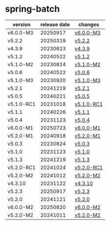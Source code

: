 # spring-batch	


|version|release date|changes|
|---|---|---|
|v6.0.0-M3|20250917|[v6.0.0-M3](./v6.0.0-M3-20250917.md)|
|v5.2.2|20250319|[v5.2.2](./v5.2.2-20250319.md)|
|v4.3.9|20230823|[v4.3.9](./v4.3.9-20230823.md)|
|v5.1.2|20240522|[v5.1.2](./v5.1.2-20240522.md)|
|v5.1.0-M2|20230824|[v5.1.0-M2](./v5.1.0-M2-20230824.md)|
|v5.0.6|20240522|[v5.0.6](./v5.0.6-20240522.md)|
|v5.1.0-M3|20230920|[v5.1.0-M3](./v5.1.0-M3-20230920.md)|
|v5.2.1|20241219|[v5.2.1](./v5.2.1-20241219.md)|
|v5.0.5|20240221|[v5.0.5](./v5.0.5-20240221.md)|
|v5.1.0-RC1|20231018|[v5.1.0-RC1](./v5.1.0-RC1-20231018.md)|
|v5.1.1|20240226|[v5.1.1](./v5.1.1-20240226.md)|
|v5.0.4|20231123|[v5.0.4](./v5.0.4-20231123.md)|
|v6.0.0-M1|20250723|[v6.0.0-M1](./v6.0.0-M1-20250723.md)|
|v5.2.0-M1|20240918|[v5.2.0-M1](./v5.2.0-M1-20240918.md)|
|v5.0.3|20230824|[v5.0.3](./v5.0.3-20230824.md)|
|v5.1.0|20231123|[v5.1.0](./v5.1.0-20231123.md)|
|v5.1.3|20241219|[v5.1.3](./v5.1.3-20241219.md)|
|v5.2.0-RC1|20241024|[v5.2.0-RC1](./v5.2.0-RC1-20241024.md)|
|v5.2.0-M2|20241012|[v5.2.0-M2](./v5.2.0-M2-20241012.md)|
|v4.3.10|20231122|[v4.3.10](./v4.3.10-20231122.md)|
|v5.2.3|20250917|[v5.2.3](./v5.2.3-20250917.md)|
|v5.2.0|20241121|[v5.2.0](./v5.2.0-20241121.md)|
|v6.0.0-M2|20250820|[v6.0.0-M2](./v6.0.0-M2-20250820.md)|
|v5.2.0-M2|20241011|[v5.2.0-M2](./v5.2.0-M2-20241011.md)|
